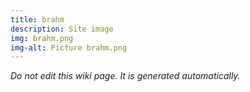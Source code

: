 ```yaml
---
title: brahm
description: Site image
img: brahm.png
img-alt: Picture brahm.png
---
```


_Do not edit this wiki page. It is generated automatically._ 

